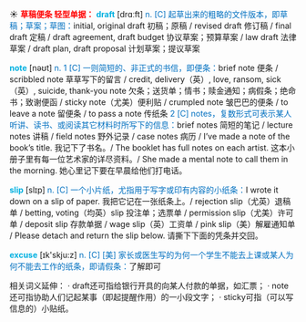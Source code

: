 ☀ <font color="red">**草稿便条 轻型单据：**</font>
<font color="sky blue">**draft**</font> [drɑːft] 
<font color="#0070c0">n. [C] 起草出来的粗略的文件版本，即草稿；草案；草图：</font>initial, original draft 初稿；原稿 / revised draft 修订稿 / final draft 定稿 / draft agreement, draft budget 协议草案；预算草案 / law draft 法律草案 / draft plan, draft proposal 计划草案；提议草案

<font color="sky blue">**note**</font> [nəʊt] 
<font color="#0070c0">n. 1 [C] 一则简短的、非正式的书信，即便条：</font>brief note 便条 / scribbled note 草草写下的留言 / credit, delivery（英）, love, ransom, sick（英）, suicide, thank-you note 欠条；送货单；情书；赎金通知；病假条；绝命书；致谢便函 / sticky note（尤美）便利贴 / crumpled note 皱巴巴的便条 / to leave a note 留便条 / to pass a note 传纸条 <font color="#0070c0">2 [C] notes，复数形式可表示某人听讲、读书、或阅读其它材料时所写下的信息：</font>brief notes 简短的笔记 / lecture notes 讲稿 / field notes 野外记录 / case notes 病历 / I’ve made a note of the book’s title. 我记下了书名。/ The booklet has full notes on each artist. 这本小册子里有每一位艺术家的详尽资料。/ She made a mental note to call them in the morning. 她心里记下要在早晨给他们打电话。

<font color="sky blue">**slip**</font> [slɪp] 
<font color="#0070c0">n. [C] 一个小片纸，尤指用于写字或印有内容的小纸条：</font>I wrote it down on a slip of paper. 我把它记在一张纸条上。/ rejection slip（尤英）退稿单 / betting, voting（均英）slip 投注单；选票单 / permission slip（尤美）许可单 / deposit slip 存款单据 / wage slip（英）工资单 / pink slip（美）解雇通知单 / Please detach and return the slip below. 请撕下下面的凭条并交回。

<font color="sky blue">**excuse**</font> [ɪk'skju:z] 
<font color="#0070c0">n. [C] [美] 家长或医生写的为何一个学生不能去上课或某人为何不能去工作的纸条，即请假条：</font>了解即可

相关词义延伸：
· draft还可指给银行开具的向某人付款的单据，如汇票；
· note还可指协助人们记起某事（即起提醒作用）的一小段文字；
· sticky可指（可以写信息的）小贴纸。
